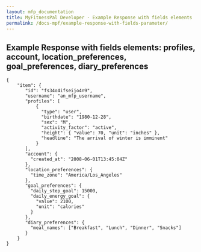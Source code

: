 ```yaml
---
layout: mfp_documentation
title: MyFitnessPal Developer - Example Response with fields elements
permalink: /docs-mpf/example-response-with-fields-parameter/
---
```


## Example Response with ​fields​ elements: profiles, account, location_preferences, goal_preferences, diary_preferences

    {
        "item": {
           "id": "fs34o4ifseijo4n9",
           "username": "an_mfp_username",
           "profiles": [
               {
                 "type": "user",
                 "birthdate": "1980-12-28",
                 "sex": "M",
                 "activity_factor": "active",
                 "height": { "value": 70, "unit": "inches" },
                 "headline": "The arrival of winter is imminent"
               }
           ],
           "account": {
             "created_at": "2008-06-01T13:45:04Z"
           },
           "location_preferences": {
             "time_zone": "America/Los_Angeles"
           },
           "goal_preferences": {
             "daily_step_goal": 15000,
             "daily_energy_goal": {
               "value": 2100,
               "unit": "calories"
             }
           },
           "diary_preferences": {
             "meal_names": ["Breakfast", "Lunch", "Dinner", "Snacks"]
           }
        } 
    }